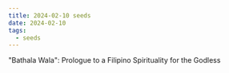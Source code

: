 ```yaml
---
title: 2024-02-10 seeds
date: 2024-02-10
tags:
  - seeds
---
```

"Bathala Wala": Prologue to a Filipino Spirituality for the Godless